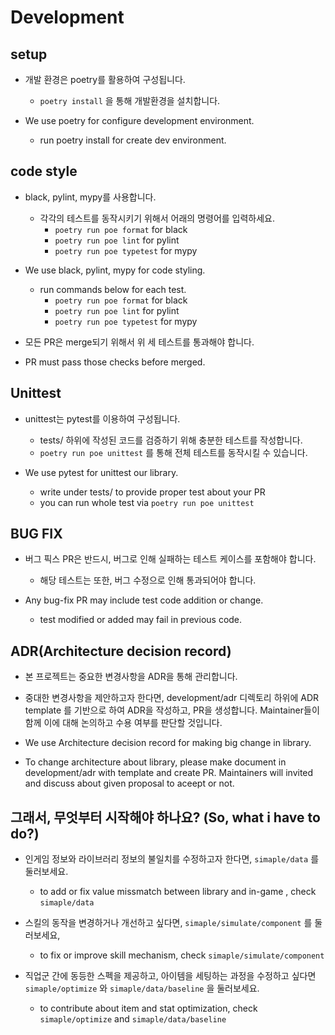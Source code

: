 # Development

## setup

- 개발 환경은 poetry를 활용하여 구성됩니다.
  - `poetry install` 을 통해 개발환경을 설치합니다.

- We use poetry for configure development environment.
  - run poetry install for create dev environment.


## code style
- black, pylint, mypy를 사용합니다. 
  - 각각의 테스트를 동작시키기 위해서 어래의 명령어를 입력하세요.
    - `poetry run poe format` for black
    - `poetry run poe lint` for pylint
    - `poetry run poe typetest` for mypy

- We use black, pylint, mypy for code styling.
  - run commands below for each test.
    - `poetry run poe format` for black
    - `poetry run poe lint` for pylint
    - `poetry run poe typetest` for mypy

- 모든 PR은 merge되기 위해서 위 세 테스트를 통과해야 합니다.
- PR must pass those checks before merged.

## Unittest
- unittest는 pytest를 이용하여 구성됩니다.
  - tests/ 하위에 작성된 코드를 검증하기 위해 충분한 테스트를 작성합니다.
  - `poetry run poe unittest` 를 통해 전체 테스트를 동작시킬 수 있습니다.

- We use pytest for unittest our library.
  - write under tests/ to provide proper test about your PR
  - you can run whole test via `poetry run poe unittest`

## BUG FIX
- 버그 픽스 PR은 반드시, 버그로 인해 실패하는 테스트 케이스를 포함해야 합니다.
  - 해당 테스트는 또한, 버그 수정으로 인해 통과되어야 합니다.

- Any bug-fix PR may include test code addition or change.
  - test modified or added may fail in previous code.


## ADR(Architecture decision record)
- 본 프로젝트는 중요한 변경사항을 ADR을 통해 관리합니다.
- 중대한 변경사항을 제안하고자 한다면, development/adr 디렉토리 하위에 ADR template 를 기반으로 하여 ADR을 작성하고, PR을 생성합니다. Maintainer들이 함께 이에 대해 논의하고 수용 여부를 판단할 것입니다.

- We use Architecture decision record for making big change in library.
- To change architecture about library, please make document in development/adr with template and create PR. Maintainers will invited and discuss about given proposal to aceept or not.


## 그래서, 무엇부터 시작해야 하나요? (So, what i have to do?)
- 인게임 정보와 라이브러리 정보의 불일치를 수정하고자 한다면, `simaple/data` 를 둘러보세요.
  - to add or fix value missmatch between library and  in-game , check `simaple/data`

- 스킬의 동작을 변경하거나 개선하고 싶다면, `simaple/simulate/component` 를 둘러보세요,
  - to fix or improve skill mechanism, check `simaple/simulate/component`

- 직업군 간에 동등한 스펙을 제공하고, 아이템을 세팅하는 과정을 수정하고 싶다면 `simaple/optimize` 와 `simaple/data/baseline` 을 둘러보세요.
  - to contribute about item and stat optimization, check `simaple/optimize` and `simaple/data/baseline`

